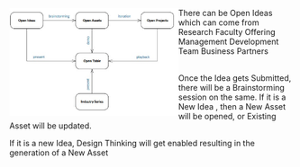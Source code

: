 <img src="../../../images/idea_generate.jpg"  align="left"
		 style="width: 300px;"/>
		 There can be Open Ideas which can come from 
Research Faculty
Offering Management
Development Team
Business Partners

<br>
Once the Idea gets Submitted, there will be a Brainstorming session on the same.
If it is a New Idea , then a New Asset will be opened, or Existing Asset will be updated.

If it is a new Idea, Design Thinking will get enabled resulting in the generation of a New Asset